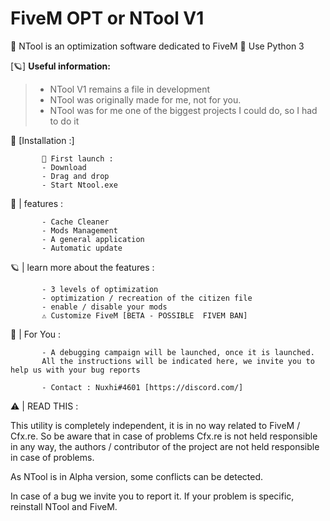 # FiveM OPT or NTool V1

🦞 NTool is an optimization software dedicated to FiveM
🐛 Use Python 3

[🪐] **Useful information:**
> - NTool V1 remains a file in development
> - NTool was originally made for me, not for you.
> - NTool was for me one of the biggest projects I could do, so I had to do it


🔑 [Installation :]

           🎉 First launch :
           - Download
           - Drag and drop
           - Start Ntool.exe
     
🍇 | features : 

           - Cache Cleaner
           - Mods Management
           - A general application
           - Automatic update

🪐 | learn more about the features :

           - 3 levels of optimization
           - optimization / recreation of the citizen file
           - enable / disable your mods
           ⚠️ Customize FiveM [BETA - POSSIBLE  FIVEM BAN] 

           
           
📣 | For You :

           - A debugging campaign will be launched, once it is launched.
           All the instructions will be indicated here, we invite you to help us with your bug reports
           
           - Contact : Nuxhi#4601 [https://discord.com/]
           
⚠️ | READ THIS  :
           
This utility is completely independent, it is in no way related to FiveM / Cfx.re.
So be aware that in case of problems Cfx.re is not held responsible in any way, the authors / contributor of the project are not held responsible in case of problems.

As NTool is in Alpha version, some conflicts can be detected.
 
In case of a bug we invite you to report it.
If your problem is specific, reinstall NTool and FiveM.  
